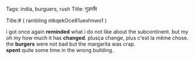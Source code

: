 Tags: india, burguers, rush
Title: गुडगाँव
  
Title:# ( rambling ntkqekOce81uexhnwo1 )  
  
i got once again **reminded** what i do not like about the subcontinent. but my oh my how much it has **changed**. plusça change, plus c'est la même chose. the **burgers** were not bad but the margarita was crap.  
**spent** quite some time in the wrong building.  
